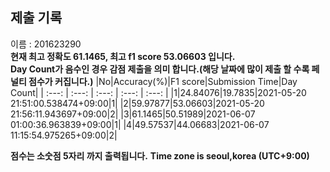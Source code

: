 


  
## 제출 기록  
이름 : 201623290  
**현재 최고 정확도 61.1465, 최고 f1 score 53.06603 입니다.**  
**Day Count가 음수인 경우 감점 제출을 의미 합니다.(해당 날짜에 많이 제출 할 수록 페널티 점수가 커집니다.)**
|No|Accuracy(%)|F1 score|Submission Time|Day Count|
| :---: | :---: | :---: | :---: | :---: |
|1|24.84076|19.7835|2021-05-20 21:51:00.538474+09:00|1|
|2|59.97877|53.06603|2021-05-20 21:56:11.943697+09:00|2|
|3|61.1465|50.51989|2021-06-07 01:00:36.963839+09:00|1|
|4|49.57537|44.06683|2021-06-07 11:15:54.975265+09:00|2|


**점수는 소숫점 5자리 까지 출력됩니다.**
**Time zone is seoul,korea (UTC+9:00)**
